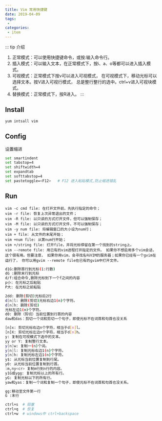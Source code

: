 ```yaml
---
title: Vim 常用快捷键
date: 2019-04-09
tags:
 - 
categories:
 - item
---
```


::: tip 介绍
1. 正常模式：可以使用快捷键命令，或按:输入命令行。
2. 插入模式：可以输入文本，在正常模式下，按i、a、o等都可以进入插入模式。
3. 可视模式：正常模式下按v可以进入可视模式， 在可视模式下，移动光标可以选择文本。按V进入可视行模式， 总是整行整行的选中。ctrl+v进入可视块模式。
4. 替换模式：正常模式下，按R进入。
:::

## Install
```bash
yum intsall vim
```

## Config
设置缩进
```bash
set smartindent
set tabstop=4
set shiftwidth=4
set expandtab
set softtabstop=4
set pastetoggle=<F12>   # F12 进入粘贴模式,防止缩进错乱
```

## Run
```
vim -c cmd file: 在打开文件前，先执行指定的命令；
vim -r file: 恢复上次异常退出的文件；
vim -R file: 以只读的方式打开文件，但可以强制保存；
vim -M file: 以只读的方式打开文件，不可以强制保存；
vim -y num file: 将编辑窗口的大小设为num行；
vim + file: 从文件的末尾开始；
vim +num file: 从第num行开始；
vim +/string file: 打开file，并将光标停留在第一个找到的string上。
vim --remote file: 用已有的vim进程打开指定的文件。 如果你不想启用多个vim会话，这个很有用。但要注意， 如果你用vim，会寻找名叫VIM的服务器；如果你已经有一个gvim在运行了， 你可以用gvim --remote file在已有的gvim中打开文件。
```
```bash
d1G:删除首行到光标(1:行数)
dG :删除末行到光标
d/f:组合命令,删除光标到下一个f之间的内容
p小: 在光标之后粘贴
P大: 在光标之前粘贴

2dd: 删除(剪切)光标后2行
d[n]l: 删除(剪切)光标右边1(n)个字符。
d[n]h: 删除(剪切)
光标左边1(n)个字符。
d0: 删除（剪切）当前位置到行首的内容
daw和das：剪切一个词和剪切一个句子，即使光标不在词首和句首也没关系

[n]x: 剪切光标右边n个字符，相当于d[n]l。
[n]X: 剪切光标左边n个字符，相当于d[n]h。
y: 复制在可视模式下选中的文本。
yy or Y: 复制整行文本。
y[n]w: 复制一(n)个词。
y[n]l: 复制光标右边1(n)个字符。
y[n]h: 复制光标左边1(n)个字符。
y$: 从光标当前位置复制到行尾。
y0: 从光标当前位置复制到行首。
:m,ny<cr> 复制m行到n行的内容。
y1G或ygg: 复制光标以上的所有行。
yG: 复制光标以下的所有行。
yaw和yas：复制一个词和复制一个句子，即使光标不在词首和句首也没关系。

gg:移动至文件第一行
G :末行

ctrl+s	# 阻塞
ctrl+q	# 恢复
ctrl+w	# windows中 ctrl+backspace
```
